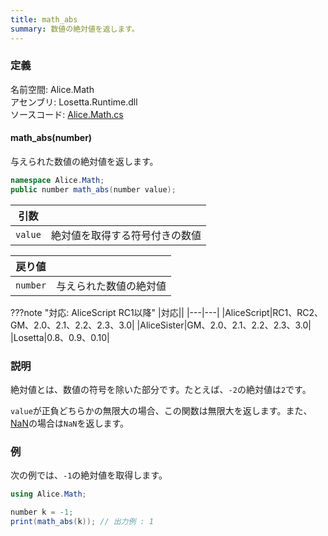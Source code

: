 ```yaml
---
title: math_abs
summary: 数値の絶対値を返します。
---
```


### 定義
名前空間: Alice.Math<br/>
アセンブリ: Losetta.Runtime.dll<br/>
ソースコード: [Alice.Math.cs](https://github.com/WSOFT-Project/Losetta/blob/master/Losetta.Runtime/Alice.Math.cs)

#### math_abs(number)

与えられた数値の絶対値を返します。

```cs title="AliceScript"
namespace Alice.Math;
public number math_abs(number value);
```

|引数| |
|-|-|
|`value`|絶対値を取得する符号付きの数値|

|戻り値| |
|-|-|
|`number`|与えられた数値の絶対値|

???note "対応: AliceScript RC1以降"
    |対応||
    |---|---|
    |AliceScript|RC1、RC2、GM、2.0、2.1、2.2、2.3、3.0|
    |AliceSister|GM、2.0、2.1、2.2、2.3、3.0|
    |Losetta|0.8、0.9、0.10|

### 説明
絶対値とは、数値の符号を除いた部分です。たとえば、`-2`の絶対値は`2`です。

`value`が正負どちらかの無限大の場合、この関数は無限大を返します。また、[NaN](./math_isnan.md)の場合は`NaN`を返します。

### 例
次の例では、`-1`の絶対値を取得します。

```cs title="AliceScript"
using Alice.Math;

number k = -1;
print(math_abs(k)); // 出力例 : 1
```